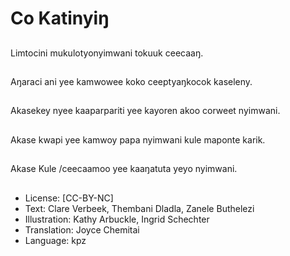 # Co Katinyiŋ

##
Limtocini
mukulotyonyimwani
tokuuk ceecaaŋ.

##
Aŋaraci ani yee
kamwowee koko
ceeptyaŋkocok
kaseleny.

##
Akasekey nyee
kaaparpariti yee
kayoren akoo corweet
nyimwani.

##
Akase kwapi yee
kamwoy papa nyimwani
kule maponte karik.

##
Akase Kule /ceecaamoo
yee kaaŋatuta yeyo
nyimwani.

##
* License: [CC-BY-NC]
* Text: Clare Verbeek, Thembani Dladla, Zanele Buthelezi
* Illustration: Kathy Arbuckle, Ingrid Schechter
* Translation: Joyce Chemitai
* Language: kpz
